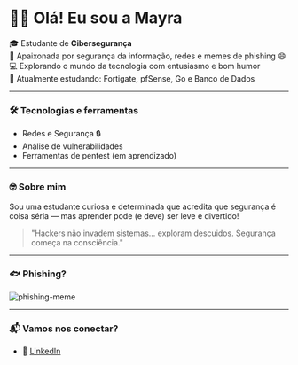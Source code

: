 # 🧑‍💻 Olá! Eu sou a Mayra

🎓 Estudante de **Cibersegurança**  
🔐 Apaixonada por segurança da informação, redes e memes de phishing 😄  
💻 Explorando o mundo da tecnologia com entusiasmo e bom humor  
🌱 Atualmente estudando: Fortigate, pfSense, Go e Banco de Dados  

---

### 🛠️ Tecnologias e ferramentas
- Redes e Segurança 🔒
- Análise de vulnerabilidades
- Ferramentas de pentest (em aprendizado)

---

### 🤓 Sobre mim
Sou uma estudante curiosa e determinada que acredita que segurança é coisa séria — mas aprender pode (e deve) ser leve e divertido!

> "Hackers não invadem sistemas... exploram descuidos. Segurança começa na consciência."

---

### 🐟 Phishing? 

![phishing-meme](https://media.giphy.com/media/YyKPbc5OOTSQE/giphy.gif)

---

### 📬 Vamos nos conectar?
- 💌 [LinkedIn](https://www.linkedin.com/in/mayra-rafaela-17a1102a7?utm_source=share&utm_campaign=share_via&utm_content=profile&utm_medium=ios_app)

